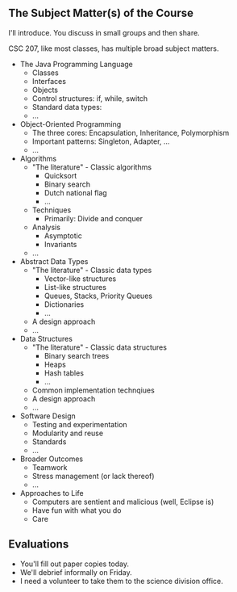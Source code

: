 The Subject Matter(s) of the Course
-----------------------------------

I'll introduce.  You discuss in small groups and then share.

CSC 207, like most classes, has multiple broad subject matters.

* The Java Programming Language
    * Classes
    * Interfaces
    * Objects
    * Control structures: if, while, switch
    * Standard data types: 
    * ...
* Object-Oriented Programming
    * The three cores: Encapsulation, Inheritance, Polymorphism
    * Important patterns: Singleton, Adapter, ...
    * ...
* Algorithms
    * "The literature" - Classic algorithms
        * Quicksort
        * Binary search
        * Dutch national flag
        * ...
    * Techniques
        * Primarily: Divide and conquer
    * Analysis
        * Asymptotic
        * Invariants
    * ...
* Abstract Data Types
    * "The literature" - Classic data types
        * Vector-like structures
        * List-like structures
        * Queues, Stacks, Priority Queues
        * Dictionaries
        * ...
    * A design approach
    * ...
* Data Structures
    * "The literature" - Classic data structures
        * Binary search trees
        * Heaps
        * Hash tables
        * ...
    * Common implementation technqiues
    * A design approach
    * ...
* Software Design
    * Testing and experimentation
    * Modularity and reuse
    * Standards
    * ...
* Broader Outcomes
    * Teamwork
    * Stress management (or lack thereof)
    * ...
* Approaches to Life
    * Computers are sentient and malicious (well, Eclipse is)
    * Have fun with what you do
    * Care

Evaluations
-----------

* You'll fill out paper copies today.
* We'll debrief informally on Friday.
* I need a volunteer to take them to the science division office.
